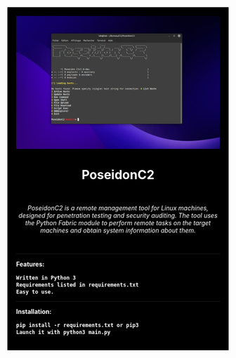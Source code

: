 <div style="background-color:black; padding:20px; color:white;">
    <div align="center">
      <img width="750px" src="assets/poseidonC2.png" />
      <h1>PoseidonC2</h1>
      <br/>
      <p><i>PoseidonC2 is a remote management tool for Linux machines, designed for penetration testing and security auditing. The tool uses the Python Fabric module to perform remote tasks on the target machines and obtain system information about them.</i></p>
    </div>
    <br>
    <p align="center"><strong>


---

Features:

    Written in Python 3
    Requirements listed in requirements.txt
    Easy to use.
    
---

Installation:

    pip install -r requirements.txt or pip3
    Launch it with python3 main.py
